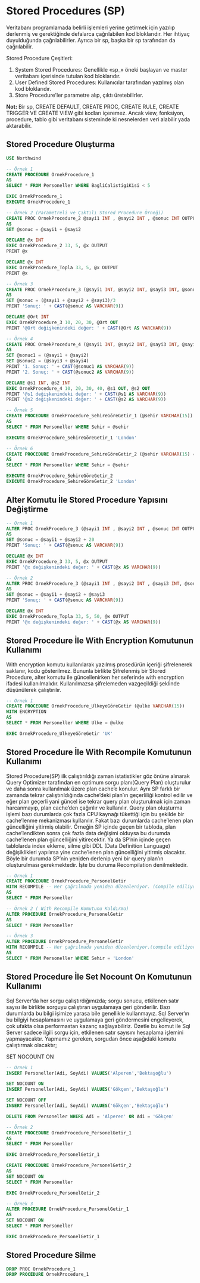 
# Stored Procedures (SP)

Veritabanı programlamada belirli işlemleri yerine getirmek için yazılıp derlenmiş ve gerektiğinde defalarca çağrılabilen kod bloklarıdır. Her ihtiyaç duyulduğunda çağrılabilirler. Ayrıca bir sp, başka bir sp tarafından da çağrılabilir.

Stored Procedure Çeşitleri:
1. System Stored Procedures: Genellikle «sp_» öneki başlayan ve master veritabanı içerisinde tutulan kod bloklarıdır.
2. User Defined Stored Procedures: Kullanıcılar tarafından yazılmış olan kod bloklarıdır.
3. Store Procedure'ler parametre alıp, çıktı üretebilirler.

**Not:** Bir sp, CREATE DEFAULT, CREATE PROC, CREATE RULE, CREATE TRIGGER VE CREATE VIEW gibi kodları içeremez. Ancak view, fonksiyon, procedure, tablo gibi veritabanı sisteminde ki nesnelerden veri alabilir yada aktarabilir. 

## Stored Procedure Oluşturma

```sql
USE Northwind

-- Örnek 1
CREATE PROCEDURE OrnekProcedure_1
AS
SELECT * FROM Personeller WHERE BagliCalistigiKisi < 5

EXEC OrnekProcedure_1
EXECUTE OrnekProcedure_1

-- Örnek 2 (Parametreli ve Çıktılı Stored Procedure Örneği)
CREATE PROC OrnekProcedure_2 @sayi1 INT , @sayi2 INT , @sonuc INT OUTPUT
AS
SET @sonuc = @sayi1 + @sayi2

DECLARE @x INT
EXEC OrnekProcedure_2 33, 5, @x OUTPUT
PRINT @x

DECLARE @x INT
EXEC OrnekProcedure_Topla 33, 5, @x OUTPUT
PRINT @x

-- Örnek 3
CREATE PROC OrnekProcedure_3 (@sayi1 INT, @sayi2 INT, @sayi3 INT, @sonuc INT OUT)
AS
SET @sonuc = (@sayi1 + @sayi2 + @sayi3)/3
PRINT 'Sonuç: ' + CAST(@sonuc AS VARCHAR(9))

DECLARE @Ort INT
EXEC OrnekProcedure_3 10, 20, 30, @Ort OUT
PRINT '@Ort değişkenindeki değer: ' + CAST(@Ort AS VARCHAR(9))

-- Örnek 4
CREATE PROC OrnekProcedure_4 (@sayi1 INT, @sayi2 INT, @sayi3 INT, @sayi4 INT, @sonuc1 INT OUT, @sonuc2 INT OUT)
AS
SET @sonuc1 = (@sayi1 + @sayi2)
SET @sonuc2 = (@sayi3 + @sayi4)
PRINT '1. Sonuç: ' + CAST(@sonuc1 AS VARCHAR(9))
PRINT '2. Sonuç: ' + CAST(@sonuc2 AS VARCHAR(9))

DECLARE @s1 INT, @s2 INT
EXEC OrnekProcedure_4 10, 20, 30, 40, @s1 OUT, @s2 OUT
PRINT '@s1 değişkenindeki değer: ' + CAST(@s1 AS VARCHAR(9))
PRINT '@s2 değişkenindeki değer: ' + CAST(@s2 AS VARCHAR(9))

-- Örnek 5
CREATE PROCEDURE OrnekProcedure_SehireGöreGetir_1 (@sehir VARCHAR(15))
AS
SELECT * FROM Personeller WHERE Sehir = @sehir

EXECUTE OrnekProcedure_SehireGöreGetir_1 'London'

-- Örnek 6
CREATE PROCEDURE OrnekProcedure_SehireGöreGetir_2 (@sehir VARCHAR(15) = 'Seattle')
AS
SELECT * FROM Personeller WHERE Sehir = @sehir

EXECUTE OrnekProcedure_SehireGöreGetir_2
EXECUTE OrnekProcedure_SehireGöreGetir_2 'London'
```

## Alter Komutu İle Stored Procedure Yapısını Değiştirme

```sql
-- Örnek 1
ALTER PROC OrnekProcedure_3 (@sayi1 INT , @sayi2 INT , @sonuc INT OUTPUT)
AS
SET @sonuc = @sayi1 + @sayi2 + 20
PRINT 'Sonuç: ' + CAST(@sonuc AS VARCHAR(9))

DECLARE @x INT
EXEC OrnekProcedure_3 33, 5, @x OUTPUT
PRINT '@x değişkenindeki değer: ' + CAST(@x AS VARCHAR(9))

-- Örnek 2
ALTER PROC OrnekProcedure_3 (@sayi1 INT , @sayi2 INT , @sayi3 INT, @sonuc INT OUTPUT)
AS
SET @sonuc = @sayi1 + @sayi2 + @sayi3
PRINT 'Sonuç: ' + CAST(@sonuc AS VARCHAR(9))

DECLARE @x INT
EXEC OrnekProcedure_Topla 33, 5, 50, @x OUTPUT
PRINT '@x değişkenindeki değer: ' + CAST(@x AS VARCHAR(9))
```

## Stored Procedure İle With Encryption Komutunun Kullanımı

With encryption komutu kullanılarak yazılmış prosedürün içeriği şifrelenerek saklanır, kodu gösterilmez. Bununla birlikte Şifrelenmiş bir Stored Procedure, alter komutu ile güncellenirken her seferinde with encryption ifadesi kullanılmalıdır. Kullanılmazsa şifrelemeden vazgeçildiği şeklinde düşünülerek çalıştırılır.

```sql
-- Örnek 1
CREATE PROCEDURE OrnekProcedure_UlkeyeGöreGetir (@ulke VARCHAR(15))
WITH ENCRYPTION
AS
SELECT * FROM Personeller WHERE Ulke = @ulke

EXEC OrnekProcedure_UlkeyeGöreGetir 'UK'
```

## Stored Procedure İle With Recompile Komutunun Kullanımı

Stored Procedure(SP) ilk çalıştırıldığı zaman istatistikler göz önüne alınarak Query Optimizer tarafından en optimum sorgu planı(Query Plan) oluşturulur ve daha sonra kullanılmak üzere plan cache’e konulur. Aynı SP farklı bir zamanda tekrar çalıştırıldığında cache’deki plan’ın geçerliliği kontrol edilir ve eğer plan geçerli yani güncel ise tekrar query plan oluşturulmak için zaman harcanmayıp, plan cache’den çağırılır ve kullanılır. Query plan oluşturma işlemi bazı durumlarda çok fazla CPU kaynağı tükettiği için bu şekilde bir cache’lenme mekanizması kullanılır. Fakat bazı durumlarda cache’lenen plan güncelliğini yitirmiş olabilir. Örneğin SP içinde geçen bir tabloda, plan cache’lendikten sonra çok fazla data değişimi olduysa bu durumda cache’lenen plan güncelliğini yitirecektir. Ya da SP’nin içinde geçen tablolarda index ekleme, silme gibi DDL (Data Definition Language) değişiklikleri yapılırsa yine cache’lenen plan güncelliğini yitirmiş olacaktır. Böyle bir durumda SP’nin yeniden derlenip yeni bir query plan’ın oluşturulması gerekmektedir. İşte bu duruma Recompilation denilmektedir.

```sql
-- Örnek 1
CREATE PROCEDURE OrnekProcedure_PersonelGetir
WITH RECOMPILE -- Her çağrılmada yeniden düzenleniyor. (Compile ediliyor.)
AS
SELECT * FROM Personeller

-- Örnek 2 ( With Recompile Komutunu Kaldırma)
ALTER PROCEDURE OrnekProcedure_PersonelGetir
AS
SELECT * FROM Personeller

-- Örnek 3
ALTER PROCEDURE OrnekProcedure_PersonelGetir
WITH RECOMPILE -- Her çağrılmada yeniden düzenleniyor.(compile ediliyor)
AS
SELECT * FROM Personeller WHERE Sehir = 'London'
```

## Stored Procedure İle Set Nocount On Komutunun Kullanımı

Sql Server‘da her sorgu çalıştırdığımızda; sorgu sonucu, etkilenen satır sayısı ile birlikte sorguyu çalıştıran uygulamaya geri gönderilir. Bazı durumlarda bu bilgi işimize yarasa bile genellikle kullanmayız. Sql Server‘ın bu bilgiyi hesaplamasını ve uygulamaya geri göndermesini engelleyerek, çok ufakta olsa performastan kazanç sağlayabiliriz. Özetle bu komut ile Sql Server sadece ilgili sorgu için, etkilenen satır sayısını hesaplama işlemini yapmayacaktır. Yapmamız gereken, sorgudan önce aşağıdaki komutu çalıştırmak olacaktır;

SET NOCOUNT ON 

```sql
-- Örnek 1
INSERT Personeller(Adi, SoyAdi) VALUES('Alperen','Bektaşoğlu')

SET NOCOUNT ON
INSERT Personeller(Adi, SoyAdi) VALUES('Gökçen','Bektaşoğlu')

SET NOCOUNT OFF
INSERT Personeller(Adi, SoyAdi) VALUES('Gökçen','Bektaşoğlu')

DELETE FROM Personeller WHERE Adi = 'Alperen' OR Adi = 'Gökçen'

-- Örnek 2
CREATE PROCEDURE OrnekProcedure_PersonelGetir_1
AS
SELECT * FROM Personeller

EXEC OrnekProcedure_PersonelGetir_1

CREATE PROCEDURE OrnekProcedure_PersonelGetir_2
AS
SET NOCOUNT ON
SELECT * FROM Personeller

EXEC OrnekProcedure_PersonelGetir_2

-- Örnek 3
ALTER PROCEDURE OrnekProcedure_PersonelGetir_1
AS
SET NOCOUNT ON
SELECT * FROM Personeller

EXEC OrnekProcedure_PersonelGetir_1
```

## Stored Procedure Silme

```sql
DROP PROC OrnekProcedure_1
DROP PROCEDURE OrnekProcedure_1
```

